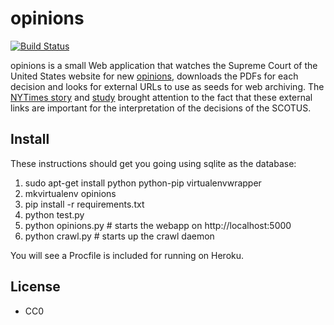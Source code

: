 # opinions

[![Build Status](https://travis-ci.org/edsu/opinions.svg)](http://travis-ci.org/edsu/opinions)

opinions is a small Web application that watches the Supreme Court of the United States website for new [opinions](http://www.supremecourt.gov/opinions/opinions.aspx), downloads the PDFs for each decision and looks for external URLs to use as seeds for web archiving.  The [NYTimes story](http://www.nytimes.com/2013/09/24/us/politics/in-supreme-court-opinions-clicks-that-lead-nowhere.html) and [study](http://papers.ssrn.com/sol3/papers.cfm?abstract_id=2329161) brought attention to the fact that these external links are important for the interpretation of the decisions of the SCOTUS.

## Install

These instructions should get you going using sqlite as the database:

1. sudo apt-get install python python-pip virtualenvwrapper
1. mkvirtualenv opinions
1. pip install -r requirements.txt
1. python test.py
1. python opinions.py # starts the webapp on http://localhost:5000
1. python crawl.py # starts up the crawl daemon

You will see a Procfile is included for running on Heroku.

## License

* CC0
